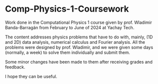 # Comp-Physics-1-Coursework
Work done in the Computational Physics 1 course given by prof. Wladimir Banda-Barragán from February to June of 2024 at Yachay Tech.

The content addresses physics problems that have to do with, mainly, (1D and 2D) data analysis, numerical calculus and Fourier analysis. All the problems were designed by prof. Wladimir, and we were given some days (normally, a week) to solve them individually and submit them. 

Some minor changes have been made to them after receiving grades and feedback.

I hope they can be useful.
